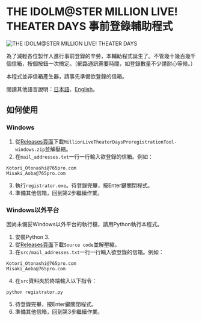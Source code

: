 # THE IDOLM@STER MILLION LIVE! THEATER DAYS 事前登錄輔助程式

![THE IDOLM@STER MILLION LIVE! THEATER DAYS](https://millionlive.idolmaster.jp/theaterdays/images/t/t01.png)

為了減輕各位製作人進行事前登錄的辛勞，本輔助程式誕生了。不管幾十幾百幾千個信箱，按個按鈕一次搞定。（網路通訊需要時間，如登錄數量不少請耐心等候。）

本程式並非信箱產生器，請事先準備欲登錄的信箱。

閱讀其他語言說明：[日本語](README.md)、[English](README.en.md)。

## 如何使用

### Windows

1. 從[Releases頁面](https://github.com/areong/MillionLiveTheaterDaysPreregistrationTool/releases/latest)下載`MillionLiveTheaterDaysPreregistrationTool-windows.zip`並解壓縮。
2. 在`mail_addresses.txt`一行一行輸入欲登錄的信箱。例如：

```
Kotori_Otonashi@765pro.com
Misaki_Aoba@765pro.com
```

3. 執行`registrator.exe`。待登錄完畢，按Enter鍵關閉程式。
4. 準備其他信箱，回到第2步繼續作業。

### Windows以外平台

因尚未備妥Windows以外平台的執行檔，請用Python執行本程式。

1. 安裝Python 3.
2. 從[Releases頁面](https://github.com/areong/MillionLiveTheaterDaysPreregistrationTool/releases/latest)下載`Source code`並解壓縮。
3. 在`src/mail_addresses.txt`一行一行輸入欲登錄的信箱。例如：

```
Kotori_Otonashi@765pro.com
Misaki_Aoba@765pro.com
```

4. 在`src`資料夾於終端輸入以下指令：

```
python registrator.py
```

5. 待登錄完畢，按Enter鍵關閉程式。
6. 準備其他信箱，回到第3步繼續作業。